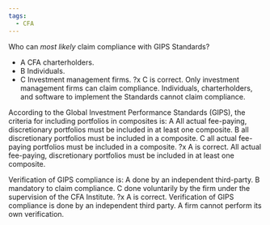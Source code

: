 ```yaml
---
tags:
  - CFA
---
```

Who can _most likely_ claim compliance with GIPS Standards?
- A   CFA charterholders.
- B    Individuals.
- C    Investment management firms.
?x
C is correct. Only investment management firms can claim compliance. Individuals, charterholders, and software to implement the Standards cannot claim compliance.

According to the Global Investment Performance Standards (GIPS), the criteria for including portfolios in composites is:
A All actual fee-paying, discretionary portfolios must be included in at least one composite.
B all discretionary portfolios must be included in a composite.
C all actual fee-paying portfolios must be included in a composite.
?x
A is correct. All actual fee-paying, discretionary portfolios must be included in at least one composite.

Verification of GIPS compliance is:
A done by an independent third-party.
B mandatory to claim compliance.
C done voluntarily by the firm under the supervision of the CFA Institute.
?x
A is correct. Verification of GIPS compliance is done by an independent third party. A firm cannot perform its own verification.



